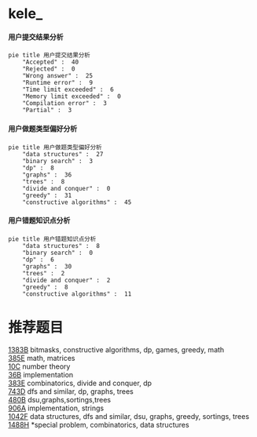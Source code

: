# kele_

<!-- tabs:start -->



#### **用户提交结果分析**

```mermaid
pie title 用户提交结果分析
    "Accepted" :  40
    "Rejected" :  0
    "Wrong answer" :  25
    "Runtime error" :  9
    "Time limit exceeded" :  6
    "Memory limit exceeded" :  0
    "Compilation error" :  3
    "Partial" :  3
```

#### **用户做题类型偏好分析**

```mermaid
pie title 用户做题类型偏好分析
    "data structures" :  27
    "binary search" :  3
    "dp" :  8
    "graphs" :  36
    "trees" :  8
    "divide and conquer" :  0
    "greedy" :  31
    "constructive algorithms" :  45
```
#### **用户错题知识点分析**

```mermaid
pie title 用户错题知识点分析
    "data structures" :  8
    "binary search" :  0
    "dp" :  6
    "graphs" :  30
    "trees" :  2
    "divide and conquer" :  2
    "greedy" :  8
    "constructive algorithms" :  11
```



<!-- tabs:end -->
# 推荐题目
[1383B](https://codeforces.com/contest/1383/problem/B)		bitmasks,
                        constructive algorithms,
                        dp,
                        games,
                        greedy,
                        math		  
[385E](https://codeforces.com/contest/385/problem/E)		math,
                        matrices		  
[10C](https://codeforces.com/contest/10/problem/C)		number theory		  
[36B](https://codeforces.com/contest/36/problem/B)		implementation		  
[383E](https://codeforces.com/contest/383/problem/E)		combinatorics,
                        divide and conquer,
                        dp		  
[743D](https://codeforces.com/contest/743/problem/D)		dfs and similar,
                        dp,
                        graphs,
                        trees		  
[480B](https://codeforces.com/contest/480/problem/B)		dsu,graphs,sortings,trees		  
[906A](https://codeforces.com/contest/906/problem/A)		implementation,
                        strings		  
[1042F](https://codeforces.com/contest/1042/problem/F)		data structures,
                        dfs and similar,
                        dsu,
                        graphs,
                        greedy,
                        sortings,
                        trees		  
[1488H](https://codeforces.com/contest/1488/problem/H)		*special problem,
                        combinatorics,
                        data structures		  
